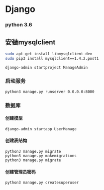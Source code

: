 # Django

### python 3.6


## 安装mysqlclient
```sh
sudo apt-get install libmysqlclient-dev
sudo pip3 install mysqlclient==1.4.2.post1
```







```sh
django-admin startproject ManageAdmin
```

### 启动服务
```sh
python3 manage.py runserver 0.0.0.0:8000
```



### 数据库
#### 创建模型
```
django-admin startapp UserManage
```


#### 创建表结构
```
python3 manage.py migrate
python3 manage.py makemigrations
python3 manage.py migrate
```



#### 创建管理员密码
```
python3 manage.py createsuperuser
```
